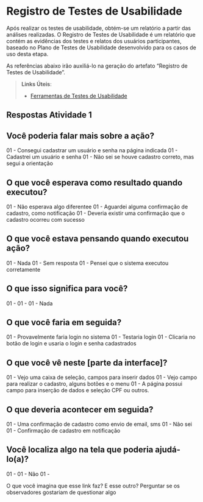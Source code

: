 # Registro de Testes de Usabilidade

Após realizar os testes de usabilidade, obtém-se um relatório a partir das análises realizadas. O Registro de Testes de Usabilidade é um relatório que contém as evidências dos testes e relatos dos usuários participantes, baseado no Plano de Testes de Usabilidade desenvolvido para os casos de uso desta etapa.

As referências abaixo irão auxiliá-lo na geração do artefato “Registro de Testes de Usabilidade”.

> **Links Úteis**:
> - [Ferramentas de Testes de Usabilidade](https://www.usability.gov/how-to-and-tools/resources/templates.html)

## Respostas Atividade 1 
## Você poderia falar mais sobre a ação?
01 - Consegui cadastrar um usuário e senha na página indicada
01 - Cadastrei um usuário e senha
01 - Não sei se houve cadastro correto, mas segui a orientação
## O que você esperava como resultado quando executou?
01 - Não esperava algo diferentee
01 - Aguardei alguma confirmação de cadastro, como notificação
01 - Deveria existir uma confirmação que o cadastro ocorreu com sucesso
## O que você estava pensando quando executou ação?
01 - Nada
01 - Sem resposta
01 - Pensei que o sistema executou corretamente
## O que isso significa para você?
01 - 
01 - 
01 - Nada
## O que você faria em seguida?
01 - Provavelmente faria login no sistema
01 - Testaria login
01 - Clicaria no botão de login e usaria o login e senha cadastrados
## O que você vê neste [parte da interface]?
01 - Vejo uma caixa de seleção, campos para inserir dados
01 - Vejo campo para realizar o cadastro, alguns botões e o menu
01 - A página possui campo para inserção de dados e seleção CPF ou outros.
## O que deveria acontecer em seguida?
01 - Uma confirmação de cadastro como envio de email, sms
01 - Não sei
01 - Confirmação de cadastro em notificação
## Você localiza algo na tela que poderia ajudá-lo(a)?
01 - 
01 - Não
01 - 


O que você imagina que esse link faz? E esse outro? Perguntar se os observadores gostariam de questionar algo
